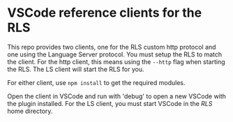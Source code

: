 # VSCode reference clients for the RLS

This repo provides two clients, one for the RLS custom http protocol and one
using the Language Server protocol. You must setup the RLS to match the client.
For the http client, this means using the `--http` flag when starting the RLS.
The LS client will start the RLS for you.

For either client, use `npm install` to get the required modules.

Open the client in VSCode and run with 'debug' to open a new VSCode with the
plugin installed. For the LS client, you must start VSCode in the *RLS* home
directory.
